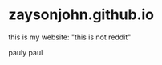 # zaysonjohn.github.io

this is my website: "this is not reddit"




































pauly paul
